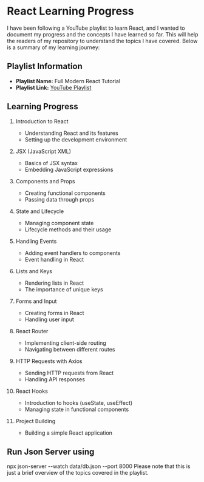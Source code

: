 # React Learning Progress

I have been following a YouTube playlist to learn React, and I wanted to document my progress and the concepts I have learned so far. This will help the readers of my repository to understand the topics I have covered. Below is a summary of my learning journey:

## Playlist Information

- **Playlist Name:** Full Modern React Tutorial
- **Playlist Link:** [YouTube Playlist](https://www.youtube.com/playlist?list=PL4cUxeGkcC9gZD-Tvwfod2gaISzfRiP9d)

## Learning Progress

1. Introduction to React
   - Understanding React and its features
   - Setting up the development environment

2. JSX (JavaScript XML)
   - Basics of JSX syntax
   - Embedding JavaScript expressions

3. Components and Props
   - Creating functional components
   - Passing data through props

4. State and Lifecycle
   - Managing component state
   - Lifecycle methods and their usage

5. Handling Events
   - Adding event handlers to components
   - Event handling in React

6. Lists and Keys
   - Rendering lists in React
   - The importance of unique keys

7. Forms and Input
   - Creating forms in React
   - Handling user input

8. React Router
   - Implementing client-side routing
   - Navigating between different routes

9. HTTP Requests with Axios
   - Sending HTTP requests from React
   - Handling API responses

10. React Hooks
    - Introduction to hooks (useState, useEffect)
    - Managing state in functional components


11. Project Building
    - Building a simple React application
## Run Json Server using
npx json-server --watch data/db.json --port 8000
Please note that this is just a brief overview of the topics covered in the playlist. 
